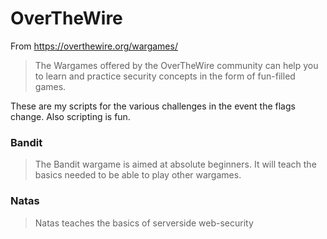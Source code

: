 # OverTheWire
From https://overthewire.org/wargames/

>The Wargames offered by the OverTheWire community can help you to learn and practice security concepts in the form of fun-filled games.

These are my scripts for the various challenges in the event the flags change. Also scripting is fun.

### Bandit
>The Bandit wargame is aimed at absolute beginners. It will teach the basics needed to be able to play other wargames.

### Natas
>Natas teaches the basics of serverside web-security 
